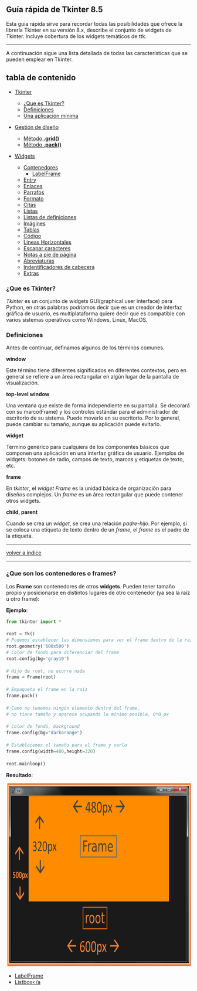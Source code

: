 
## Guía rápida de Tkinter 8.5

Esta guía rápida sirve para recordar todas las posibilidades que ofrece la librería Tkinter en su versión 8.x, describe el conjunto de widgets de Tkinter. Incluye cobertura de los widgets temáticos de ttk.

---  

A continuación sigue una lista detallada de todas las características que se pueden emplear en Tkinter.

<a name="top"></a>

## tabla de contenido

- [Tkinter](#mark)
    * [¿Que es Tkinter?](#mark-0)
    * [Definiciones](#mark-1)
    * [Una aplicación mínima](./a_minimal_application/readme.md)

- [Gestión de diseño](#mark)
	* [Método **.grid()**]()
	* [Método **.pack()**]()
	

- [Widgets](#mark0)
    + [Contenedores](#mark2)
        * [LabelFrame](./widgets/LabelFrame)
    * [Entry](./widgets/Entry/readme.md)
    * [Enlaces](#mark2)
    * [Parrafos](#mark3)
    * [Formato](#mark4)
    * [Citas](#mark5)
    * [Listas](#mark6)
    * [Listas de definiciones](#mark7)
    * [Imágines](#mark8)
    * [Tablas](#mark9)
    * [Código](#mark10)
    * [Lineas Horizontales](#mark11)
    * [Escapar caracteres](#mark12)
    * [Notas a pie de página](#mark13)
    * [Abreviaturas](#mark14)
    * [Indentificadores de cabecera](#mark15)
    * [Extras](#mark16)
    

### <a name="mark-0">¿Que es Tkinter?</a>

*Tkinter* es un conjunto de widgets GUI(graphical user interface) para Python, en otras palabras podriamos decir que es un creador de interfaz gráfica de usuario, es multiplataforma quiere decir que es compatible con varios sistemas operativos como Windows, Linux, MacOS.


### <a name="mark-1">Definiciones</a>

Antes de continuar, definamos algunos de los términos comunes.

**window**

Este término tiene diferentes significados en diferentes contextos, pero en general se refiere a un área rectangular en algún lugar de la pantalla de visualización.

**top-level window**

Una ventana que existe de forma independiente en su pantalla. Se decorará con su marco(Frame) y los controles estándar para el administrador de escritorio de su sistema. Puede moverlo en su escritorio. Por lo general, puede cambiar su tamaño, aunque su aplicación puede evitarlo.

**widget**

Término genérico para cualquiera de los componentes básicos que componen una aplicación en una interfaz gráfica de usuario. Ejemplos de widgets: botones de radio, campos de texto, marcos y etiquetas de texto, etc.

**frame**

En *tkinter*, el *widget Frame* es la unidad básica de organización para diseños complejos. Un *frame* es un área rectangular que puede contener otros widgets.

**child, parent**

Cuando se crea un *widget*, se crea una relación *padre-hijo*. Por ejemplo, si se coloca una etiqueta de texto dentro de un *frame*, el *frame* es el padre de la etiqueta.

---

[volver a índice](#top)

---

### <a name="mark2">¿Que son los contenedores o frames?</a>

Los **Frame** son contenedores de otros **widgets**. Pueden tener tamaño propio y posicionarse en distintos lugares de otro contenedor (ya sea la raíz u otro frame):

**Ejemplo**:


```python
from tkinter import *

root = Tk()
# Podemos establecer las dimensiones para ver el frame dentro de la raiz
root.geometry('600x500')
# Color de fondo para diferenciar del frame
root.config(bg='gray10')

# Hijo de root, no ocurre nada
frame = Frame(root)  

# Empaqueta el frame en la raíz
frame.pack()      

# Como no tenemos ningún elemento dentro del frame, 
# no tiene tamaño y aparece ocupando lo mínimo posible, 0*0 px

# Color de fondo, background
frame.config(bg="darkorange")     

# Establecemos el tamaño para el frame y verlo
frame.config(width=480,height=320) 

root.mainloop()
```

**Resultado**:

<p align="center">
    <img src="./assets/img/frame-example01.png" width="600" height="500">
</p>


- <a href="./LabelFrame.md">LabelFrame</a>
- <a href="./Listbox.md">Listbox</a
